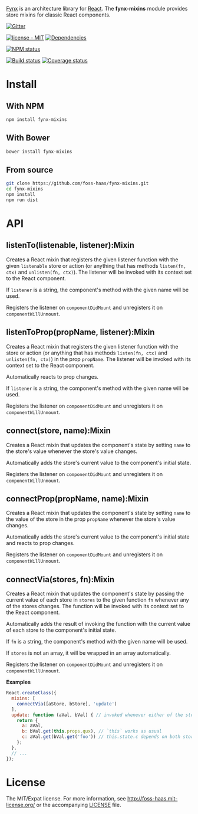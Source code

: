 [Fynx](http://foss-haas.github.io/fynx) is an architecture library for [React](http://facebook.github.io/react). The **fynx-mixins** module provides store mixins for classic React components.

[![Gitter](https://badges.gitter.im/Join%20Chat.svg)](https://gitter.im/foss-haas/fynx)

[![license - MIT](https://img.shields.io/npm/l/fynx-mixins.svg)](http://foss-haas.mit-license.org) [![Dependencies](https://img.shields.io/david/foss-haas/fynx-mixins.svg)](https://david-dm.org/foss-haas/fynx-mixins)

[![NPM status](https://nodei.co/npm/fynx-mixins.png?compact=true)](https://www.npmjs.com/package/fynx-mixins)

[![Build status](https://img.shields.io/travis/foss-haas/fynx-mixins.svg)](https://travis-ci.org/foss-haas/fynx-mixins) [![Coverage status](https://img.shields.io/coveralls/foss-haas/fynx-mixins.svg)](https://coveralls.io/r/foss-haas/fynx-mixins?branch=master)

# Install

## With NPM

```sh
npm install fynx-mixins
```

## With Bower

```sh
bower install fynx-mixins
```

## From source

```sh
git clone https://github.com/foss-haas/fynx-mixins.git
cd fynx-mixins
npm install
npm run dist
```

# API

## listenTo(listenable, listener):Mixin

Creates a React mixin that registers the given listener function with the given `listenable` store or action (or anything that has methods `listen(fn, ctx)` and `unlisten(fn, ctx)`). The listener will be invoked with its context set to the React component.

If `listener` is a string, the component's method with the given name will be used.

Registers the listener on `componentDidMount` and unregisters it on `componentWillUnmount`.

## listenToProp(propName, listener):Mixin

Creates a React mixin that registers the given listener function with the store or action (or anything that has methods `listen(fn, ctx)` and `unlisten(fn, ctx)`) in the prop `propName`. The listener will be invoked with its context set to the React component.

Automatically reacts to prop changes.

If `listener` is a string, the component's method with the given name will be used.

Registers the listener on `componentDidMount` and unregisters it on `componentWillUnmount`.

## connect(store, name):Mixin

Creates a React mixin that updates the component's state by setting `name` to the store's value whenever the store's value changes.

Automatically adds the store's current value to the component's initial state.

Registers the listener on `componentDidMount` and unregisters it on `componentWillUnmount`.

## connectProp(propName, name):Mixin

Creates a React mixin that updates the component's state by setting `name` to the value of the store in the prop `propName` whenever the store's value changes.

Automatically adds the store's current value to the component's initial state and reacts to prop changes.

Registers the listener on `componentDidMount` and unregisters it on `componentWillUnmount`.

## connectVia(stores, fn):Mixin

Creates a React mixin that updates the component's state by passing the current value of each store in `stores` to the given function `fn` whenever any of the stores changes. The function will be invoked with its context set to the React component.

Automatically adds the result of invoking the function with the current value of each store to the component's initial state.

If `fn` is a string, the component's method with the given name will be used.

If `stores` is not an array, it will be wrapped in an array automatically.

Registers the listener on `componentDidMount` and unregisters it on `componentWillUnmount`.

**Examples**

```js
React.createClass({
  mixins: [
    connectVia([aStore, bStore], 'update')
  ],
  update: function (aVal, bVal) { // invoked whenever either of the stores changes
    return {
      a: aVal,
      b: bVal.get(this.props.qux), // `this` works as usual
      c: aVal.get(bVal.get('foo')) // this.state.c depends on both stores
    };
  },
  // ...
});
```

# License

The MIT/Expat license. For more information, see http://foss-haas.mit-license.org/ or the accompanying [LICENSE](https://github.com/foss-haas/fynx-mixins/blob/master/LICENSE) file.
